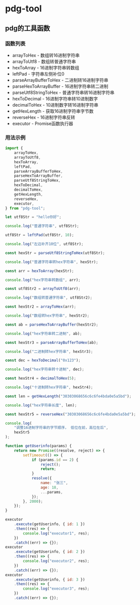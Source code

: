 # pdg-tool

## pdg的工具函数

### 函数列表

- arrayToHex - 数组转16进制字符串
- arrayToUtf8 - 数组转普通字符串
- hexToArray - 16进制字符串转数组
- leftPad - 字符串左侧补位0
- parseArrayBufferToHex - 二进制转16进制字符串
- parseHexToArrayBuffer - 16进制字符串转二进制
- parseUtf8StringToHex - 普通字符串转16进制字符串
- hexToDecimal - 16进制字符串转10进制数字
- decimalToHex - 10进制数字转16进制字符串
- getHexLength - 获取16进制字符串字节数
- reverseHex - 16进制字符串反转
- executor - Promise函数执行器

### 用法示例

```js
import {
    arrayToHex,
    arrayToUtf8,
    hexToArray,
    leftPad,
    parseArrayBufferToHex,
    parseHexToArrayBuffer,
    parseUtf8StringToHex,
    hexToDecimal,
    decimalToHex,
    getHexLength,
    reverseHex,
    executor,
} from "pdg-tool";

let utf8Str = "hello你好";

console.log("普通字符串", utf8Str);

utf8Str = leftPad(utf8Str, 10);

console.log("左边补齐10位", utf8Str);

const hexStr = parseUtf8StringToHex(utf8Str);

console.log("普通字符串转hex字符串", hexStr);

const arr = hexToArray(hexStr);

console.log("hex字符串转数组", arr);

const utf8Str2 = arrayToUtf8(arr);

console.log("数组转普通字符串", utf8Str2);

const hexStr2 = arrayToHex(arr);

console.log("数组转hex字符串", hexStr2);

const ab = parseHexToArrayBuffer(hexStr2);

console.log("hex字符串转二进制", ab);

const hexStr3 = parseArrayBufferToHex(ab);

console.log("二进制转hex字符串", hexStr3);

const dec = hexToDecimal("0x123");

console.log("hex字符串转十进制", dec);

const hexStr4 = decimalToHex(5);

console.log("十进制转hex字符串", hexStr4);

const len = getHexLength("30303068656c6c6fe4bda0e5a5bd");

console.log("hex字符串长度", len);

const hexStr5 = reverseHex("30303068656c6c6fe4bda0e5a5bd");

console.log(
    "调整16进制字符串的字节顺序， 低位在前，高位在后",
    hexStr5
);

function getUserinfo(params) {
    return new Promise((resolve, reject) => {
        setTimeout(() => {
            if (params.id == 2) {
                reject();
                return;
            }
            resolve({
                name: "张三",
                age: 18,
                ...params,
            });
        }, 2000);
    });
}

executor
    .execute(getUserinfo, { id: 1 })
    .then((res) => {
        console.log("executor1", res);
    })
    .catch((err) => {});
executor
    .execute(getUserinfo, { id: 2 })
    .then((res) => {
        console.log("executor2", res);
    })
    .catch((err) => {});
executor
    .execute(getUserinfo, { id: 3 })
    .then((res) => {
        console.log("executor3", res);
    })
    .catch((err) => {});
```